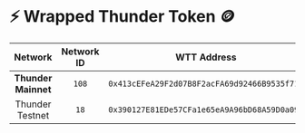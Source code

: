 # :zap: Wrapped Thunder Token :coin:

| Network | Network ID | WTT Address | Verification |
|:-------:|:----------:|:-----------:| :----------: |
| __Thunder Mainnet__ | `108` |`0x413cEFeA29F2d07B8F2acFA69d92466B9535f717` | [:heavy_check_mark:](https://viewblock.io/thundercore/address/0x413cEFeA29F2d07B8F2acFA69d92466B9535f717?tab=code) |
| Thunder Testnet | `18`  | `0x390127E81EDe57CFa1e65eA9A96bD68A59D0a099` | [:heavy_check_mark:](https://explorer-testnet.thundercore.com/address/0x390127E81EDe57CFa1e65eA9A96bD68A59D0a099/contracts) |
